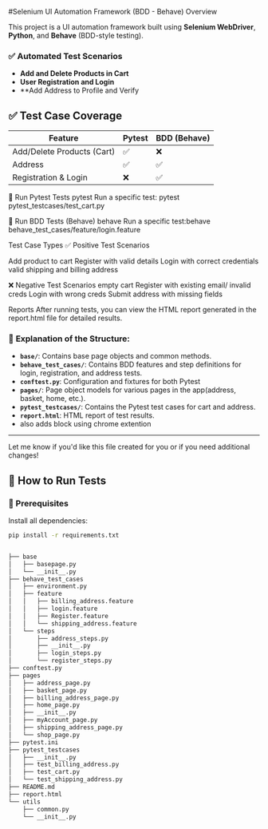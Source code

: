  #Selenium UI Automation Framework (BDD - Behave)
 Overview

This project is a UI automation framework built using **Selenium WebDriver**, **Python**, and **Behave** (BDD-style testing).


### ✅ Automated Test Scenarios

- **Add and Delete Products in Cart**
- **User Registration and Login**
- **Add Address to Profile and Verify
## ✅ Test Case Coverage

| Feature                    | Pytest | BDD (Behave) |
|----------------------------|--------|--------------|
| Add/Delete Products (Cart) | ✅     | ❌           |
| Address                    | ✅     | ✅           |
| Registration & Login       | ❌     | ✅           |

🧪 Run Pytest Tests
pytest
Run a specific test: pytest pytest_testcases/test_cart.py

🧪 Run BDD Tests (Behave)
behave
Run a specific test:behave behave_test_cases/feature/login.feature

Test Case Types
✅ Positive Test Scenarios

Add  product to cart
Register with valid details
Login with correct credentials
valid shipping and billing address

❌ Negative Test Scenarios
 empty cart
Register with existing email/ invalid creds
Login with wrong creds
Submit address with missing fields

 Reports
After running tests, you can view the HTML report generated in the report.html file for detailed results.


### 📂 **Explanation of the Structure:**

- **`base/`**: Contains base page objects and common methods.
- **`behave_test_cases/`**: Contains BDD features and step definitions for login, registration, and address tests.
- **`conftest.py`**: Configuration and fixtures for both Pytest
- **`pages/`**: Page object models for various pages in the app(address, basket, home, etc.).
- **`pytest_testcases/`**: Contains the Pytest test cases for cart and address.
- **`report.html`**: HTML report of test results.
- also adds block using chrome extention

---

Let me know if you'd like this file created for you or if you need additional changes!

## 🚀 How to Run Tests

### 📌 Prerequisites

Install all dependencies:
```bash
pip install -r requirements.txt


├── base
│   ├── basepage.py
│   └── __init__.py
├── behave_test_cases
│   ├── environment.py
│   ├── feature
│   │   ├── billing_address.feature
│   │   ├── login.feature
│   │   ├── Register.feature
│   │   └── shipping_address.feature
│   └── steps
│       ├── address_steps.py
│       ├── __init__.py
│       ├── login_steps.py
│       └── register_steps.py
├── conftest.py
├── pages
│   ├── address_page.py
│   ├── basket_page.py
│   ├── billing_address_page.py
│   ├── home_page.py
│   ├── __init__.py
│   ├── myAccount_page.py
│   ├── shipping_address_page.py
│   └── shop_page.py
├── pytest.ini
├── pytest_testcases
│   ├── __init__.py
│   ├── test_billing_address.py
│   ├── test_cart.py
│   └── test_shipping_address.py
├── README.md
├── report.html
└── utils
    ├── common.py
    └── __init__.py
